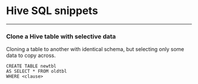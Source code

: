 # Hive SQL snippets

---

### Clone a Hive table with selective data

Cloning a table to another with identical schema, 
but selecting only some data to copy across.

```
CREATE TABLE newtbl
AS SELECT * FROM oldtbl
WHERE <clause> 
```



